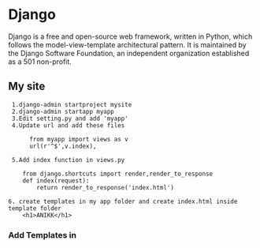 # Django
Django is a free and open-source web framework, written in Python, which follows the model-view-template architectural pattern. It is maintained by the Django Software Foundation, an independent organization established as a 501 non-profit.

## My site
```
 1.django-admin startproject mysite
 2.django-admin startapp myapp
 3.Edit setting.py and add 'myapp'
 4.Update url and add these files 

 	  from myapp import views as v
 	  url(r'^$',v.index),

 5.Add index function in views.py 

 	from django.shortcuts import render,render_to_response
	def index(request):
		return render_to_response('index.html')

6. create templates in my app folder and create index.html inside template folder
	<h1>ANIKK</h1>
```
### Add Templates in
```



```
	
